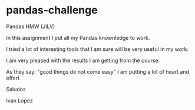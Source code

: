 # pandas-challenge
Pandas HMW (JILV)

In this assignment I put all my Pandas knownledge to work. 

I tried a lot of interesting tools that I am sure will be very useful in my work.

I am very pleased with the results I am getting from the course.

As they say: "good things do not come easy" I am putting a lot of heart and effort

Saludos

Ivan Lopez
